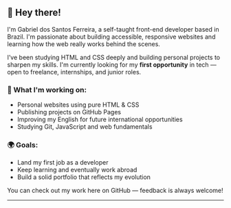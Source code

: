 ## 👋 Hey there!

I'm Gabriel dos Santos Ferreira, a self-taught front-end developer based in Brazil. I'm passionate about building accessible, responsive websites and learning how the web really works behind the scenes.

I’ve been studying HTML and CSS deeply and building personal projects to sharpen my skills. I'm currently looking for my **first opportunity** in tech — open to freelance, internships, and junior roles.

### 🚀 What I'm working on:
- Personal websites using pure HTML & CSS
- Publishing projects on GitHub Pages
- Improving my English for future international opportunities
- Studying Git, JavaScript and web fundamentals

### 🌍 Goals:
- Land my first job as a developer
- Keep learning and eventually work abroad
- Build a solid portfolio that reflects my evolution

You can check out my work here on GitHub — feedback is always welcome!

---
